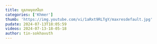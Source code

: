 ```yaml
---
title: ស្រោមមុខភរិយា
categories: ['Khmer']
thumb: 'https://img.youtube.com/vi/1aRxt9RLTgY/maxresdefault.jpg'
pudate: 2024-07-13T18:05:59
videos: 2024-07-13-18-05-18
author: tin-sokhavuth
---
```

